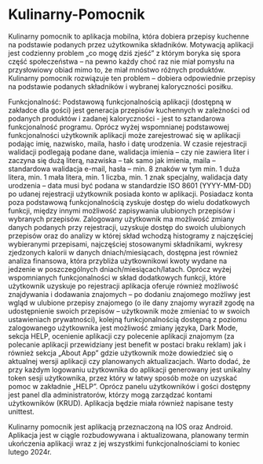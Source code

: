 # Kulinarny-Pomocnik
Kulinarny pomocnik to aplikacja mobilna, która dobiera przepisy kuchenne na podstawie podanych przez użytkownika składników. Motywacją aplikacji jest codzienny problem „co mogę dziś zjeść” z którym boryka się spora część społeczeństwa – na pewno każdy choć raz nie miał pomysłu na przysłowiowy obiad mimo to, że miał mnóstwo różnych produktów. Kulinarny pomocnik rozwiązuje ten problem – dobiera odpowiednie przepisy na podstawie podanych składników i wybranej kaloryczności posiłku. 

Funkcjonalność: 
Podstawową funkcjonalnością aplikacji (dostępną w zakładce dla gości) jest generacja przepisów kuchennych w zależności od podanych produktów i zadanej kaloryczności  - jest to sztandarowa funkcjonalność programu. Oprócz wyżej wspomnianej podstawowej funkcjonalności użytkownik aplikacji może zarejestrować się w aplikacji podając imię, nazwisko, maila, hasło i datę urodzenia. W czasie rejestracji walidacji podlegają podane dane, walidacja imienia – czy nie zawiera liter i zaczyna się dużą literą, nazwiska – tak samo jak imienia, maila – standardowa walidacja e-mail, hasła – min. 8 znaków w tym min. 1 duża litera, min. 1 mała litera, min. 1 liczba, min. 1 znak specjalny, walidacja daty urodzenia – data musi być podana w standardzie ISO 8601 (YYYY-MM-DD) po udanej rejestracji użytkownik posiada konto w aplikacji. Posiadacz konta poza podstawową funkcjonalnością zyskuje dostęp do wielu dodatkowych funkcji, między innymi możliwość zapisywania ulubionych przepisów i wybranych przepisów. Zalogowany użytkownik ma możliwość zmiany danych podanych przy rejestracji, uzyskuje dostęp do swoich ulubionych przepisów oraz do analizy w której skład wchodzą histogramy z najczęściej wybieranymi przepisami, najczęściej stosowanymi składnikami, wykresy zjedzonych kalorii w danych dniach/miesiącach, dostępna jest również analiza finansowa, która przybliża użytkownikowi kwoty wydane na jedzenie w poszczególnych dniach/miesiącach/latach. Oprócz wyżej wspomnianych funkcjonalności w skład dodatkowych funkcji, które użytkownik uzyskuje po rejestracji aplikacja oferuje również możliwość znajdywania i dodawania znajomych – po dodaniu znajomego możliwy jest wgląd w ulubione przepisy znajomego (o ile dany znajomy wyraził zgodę na udostępnienie swoich przepisów – użytkownik może zmieniać to w swoich ustawieniach prywatności), kolejną funkcjonalnością dostępną z poziomu zalogowanego użytkownika jest możliwość zmiany języka, Dark Mode, sekcja HELP, ocenienie aplikacji czy polecenie aplikacji znajomym (za polecanie aplikacji przewidziany jest benefit w postaci braku reklam) jak i również sekcja „About App” gdzie użytkownik może dowiedzieć się o aktualnej wersji aplikacji czy planowanych aktualizacjach. Warto dodać, że przy każdym logowaniu użytkownika do aplikacji generowany jest unikalny token sesji użytkownika, przez który w łatwy sposób może on uzyskać pomoc w zakładnie „HELP”. Oprócz panelu użytkowników i gości dostępny jest panel dla administratorów, którzy mogą zarządzać kontami użytkowników (KRUD). Aplikacja będzie miała również napisane testy unittest.

Kulinarny pomocnik jest aplikacją przeznaczoną na IOS oraz Android. Aplikacja jest w ciągle rozbudowywana i aktualizowana, planowany termin ukończenia aplikacji wraz z jej wszystkimi funkcjonalnościami to koniec lutego 2024r. 
